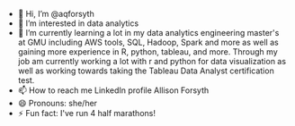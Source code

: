 - 👋 Hi, I’m @aqforsyth
- 👀 I’m interested in data analytics
- 🌱 I’m currently learning a lot in my data analytics engineering master's at GMU including AWS tools, SQL, Hadoop, Spark and more as well as gaining more experience in R, python, tableau, and more. Through my job  am currently working a lot with r and python for data visualization as well as working towards taking the Tableau Data Analyst certification test. 
- 📫 How to reach me LinkedIn profile Allison Forsyth
- 😄 Pronouns: she/her
- ⚡ Fun fact: I've run 4 half marathons!

<!---
aqforsyth/aqforsyth is a ✨ special ✨ repository because its `README.md` (this file) appears on your GitHub profile.
You can click the Preview link to take a look at your changes.
--->
